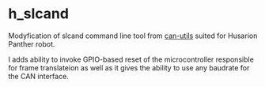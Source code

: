 # h_slcand

Modyfication of slcand command line tool from [can-utils](https://github.com/linux-can/can-utils) suited for Husarion Panther robot.

I adds ability to invoke GPIO-based reset of the microcontroller responsible for frame translateion as well as it gives the ability to use any baudrate for the CAN interface.
